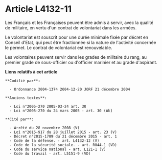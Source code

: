# Article L4132-11

Les Français et les Françaises peuvent être admis à servir, avec la qualité de militaire, en vertu d'un contrat de
volontariat dans les armées.

Le volontariat est souscrit pour une durée minimale fixée par décret en Conseil d'Etat, qui peut être fractionnée si la
nature de l'activité concernée le permet. Le contrat de volontariat est renouvelable.

Les volontaires peuvent servir dans les grades de militaire du rang, au premier grade de sous-officier ou d'officier marinier
et au grade d'aspirant.

**Liens relatifs à cet article**

	**Codifié par**:

	  - Ordonnance 2004-1374 2004-12-20 JORF 21 décembre 2004

	**Anciens textes**:

	  - Loi n°2005-270 2005-03-24 art. 30
	  - Loi n°2005-270 du 24 mars 2005 - art. 30 (Ab)

	**Cité par**:

	  - Arrêté du 28 novembre 2008 (V)
	  - Loi n°2015-917 du 28 juillet 2015 - art. 23 (V)
	  - Décret n°2015-1709 du 21 décembre 2015 - art. 1
	  - Code de la défense. - art. L4132-12 (V)
	  - Code de la sécurité sociale. - art. R844-1 (VD)
	  - Code du service national - art. L121-1 (V)
	  - Code du travail - art. L5151-9 (VD)
